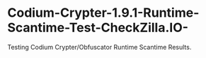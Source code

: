 # Codium-Crypter-1.9.1-Runtime-Scantime-Test-CheckZilla.IO-
Testing Codium Crypter/Obfuscator Runtime Scantime Results.
